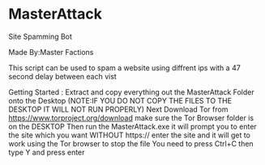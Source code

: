 # MasterAttack
Site Spamming Bot

Made By:Master Factions 

This script can be used to spam a website using diffrent ips with a 47 second delay between each vist 

Getting Started :
Extract and copy everything out the MasterAttack Folder onto the Desktop (NOTE:IF YOU DO NOT COPY THE FILES TO THE DESKTOP IT WILL NOT RUN PROPERLY)
Next Download Tor from https://www.torproject.org/download make sure the Tor Browser folder is on the DESKTOP Then run the MasterAttack.exe it will prompt you to enter the site which you want WITHOUT https:// enter the site and it will get to work using the Tor browser to stop the file You need to press Ctrl+C then type Y and press enter 
